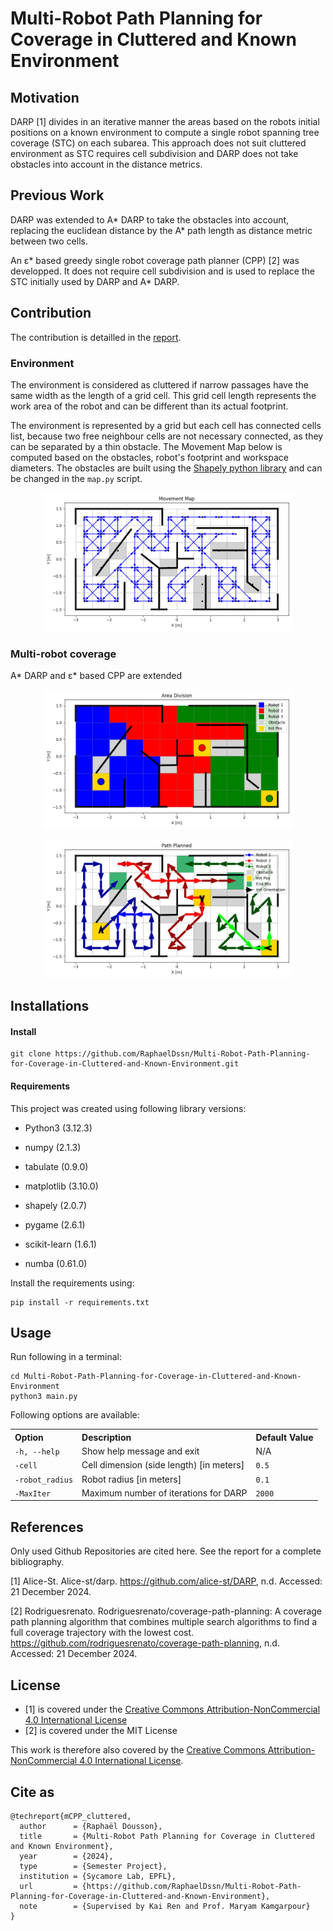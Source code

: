 # Multi-Robot Path Planning for Coverage in Cluttered and Known Environment

## Motivation

DARP [1] divides in an iterative manner the areas based on the robots initial positions on a known environment to compute a single robot spanning tree coverage (STC) on each subarea. This approach does not suit cluttered environment as STC requires cell subdivision and DARP does not take obstacles into account in the distance metrics.


## Previous Work

DARP was extended to A* DARP to take the obstacles into account, replacing the euclidean distance by the A* path length as distance metric between two cells.

An &epsilon;* based greedy single robot coverage path planner (CPP) [2] was developped. It does not require cell subdivision and is used to replace the STC initially used by DARP and A* DARP.


## Contribution

The contribution is detailled in the [report](report.pdf).

### Environment

The environment is considered as cluttered if narrow passages have the same width as the length of a grid cell. This grid cell length represents the work area of the robot and can be different than its actual footprint.

The environment is represented by a grid but each cell has connected cells list, because two free neighbour cells are not necessary connected, as they can be separated by a thin obstacle. The Movement Map below is computed based on the obstacles, robot's footprint and workspace diameters. The obstacles are built using the [Shapely python library](https://shapely.readthedocs.io/en/2.0.6/reference/shapely.intersects.html) and can be changed in the ```map.py``` script.

<p align="center">
  <img src="images/movement_map.png" alt="Movement Map" width="400">
</p>



### Multi-robot coverage


A* DARP and &epsilon;* based CPP are extended 



<p align="center">
  <img src="images/area_division.png" alt="Area Division" width="400">
</p>


<p align="center">
  <img src="images/path_planned.png" alt="Path Planned" width="400">
</p>



## Installations

#### Install
```
git clone https://github.com/RaphaelDssn/Multi-Robot-Path-Planning-for-Coverage-in-Cluttered-and-Known-Environment.git
```


#### Requirements

This project was created using following library versions:

* Python3 (3.12.3)

* numpy (2.1.3)
* tabulate (0.9.0)
* matplotlib (3.10.0)
* shapely (2.0.7)
* pygame (2.6.1)
* scikit-learn (1.6.1)
* numba (0.61.0)

Install the requirements using:
```
pip install -r requirements.txt
```



## Usage

Run following in a terminal: 

```
cd Multi-Robot-Path-Planning-for-Coverage-in-Cluttered-and-Known-Environment
python3 main.py
```

Following options are available:

<div style="text-align: left;">
  <table style="width: auto; margin-left: auto; margin-right: auto;">
    <tr>
      <th>Option</th>
      <th>Description</th>
      <th>Default Value</th>
    </tr>
    <tr>
      <td><code>-h, --help</code></td>
      <td>Show help message and exit</td>
      <td>N/A</td>
    </tr>
    <tr>
      <td><code>-cell</code></td>
      <td>Cell dimension (side length) [in meters]</td>
      <td><code>0.5</code></td>
    </tr>
    <tr>
      <td><code>-robot_radius</code></td>
      <td>Robot radius [in meters]</td>
      <td><code>0.1</code></td>
    </tr>
    <tr>
      <td><code>-MaxIter</code></td>
      <td>Maximum number of iterations for DARP</td>
      <td><code>2000</code></td>
    </tr>
  </table>
</div>



## References

Only used Github Repositories are cited here. See the report for a complete bibliography.

[1] Alice-St. Alice-st/darp. https://github.com/alice-st/DARP, n.d. Accessed: 21 December 2024.

[2] Rodriguesrenato. Rodriguesrenato/coverage-path-planning: A coverage path planning algorithm that combines multiple search algorithms to find a full coverage trajectory with the lowest cost. https://github.com/rodriguesrenato/coverage-path-planning, n.d. Accessed: 21 December 2024.


## License



- [1] is covered under the [Creative Commons Attribution-NonCommercial 4.0 International License](http://creativecommons.org/licenses/by-nc/4.0/)
- [2] is covered under the MIT License

This work is therefore also covered by the [Creative Commons Attribution-NonCommercial 4.0 International License](http://creativecommons.org/licenses/by-nc/4.0/).


## Cite as
```
@techreport{mCPP_cluttered,
  author      = {Raphaël Dousson},
  title       = {Multi-Robot Path Planning for Coverage in Cluttered and Known Environment},
  year        = {2024},
  type        = {Semester Project},
  institution = {Sycamore Lab, EPFL},
  url         = {https://github.com/RaphaelDssn/Multi-Robot-Path-Planning-for-Coverage-in-Cluttered-and-Known-Environment},
  note        = {Supervised by Kai Ren and Prof. Maryam Kamgarpour}
}
```